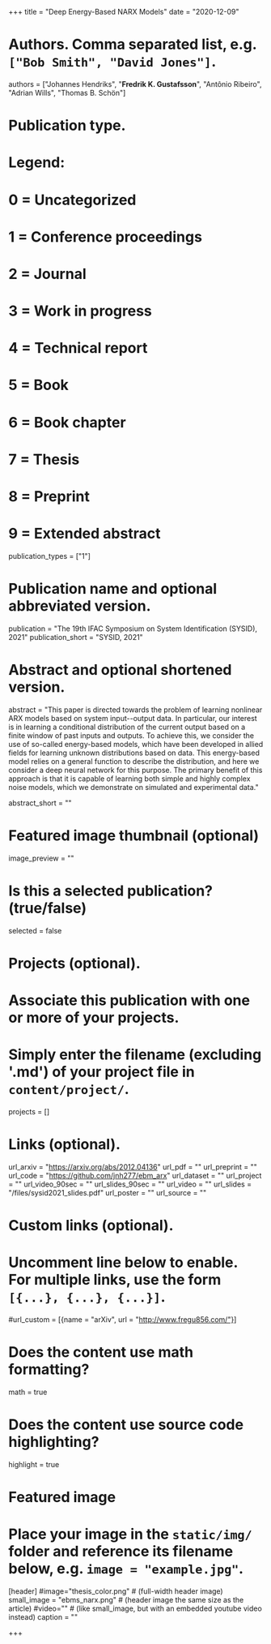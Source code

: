 +++
title = "Deep Energy-Based NARX Models"
date = "2020-12-09"

# Authors. Comma separated list, e.g. `["Bob Smith", "David Jones"]`.
authors = ["Johannes Hendriks", "**Fredrik K. Gustafsson**", "Antônio Ribeiro", "Adrian Wills", "Thomas B. Schön"]

# Publication type.
# Legend:
# 0 = Uncategorized
# 1 = Conference proceedings
# 2 = Journal
# 3 = Work in progress
# 4 = Technical report
# 5 = Book
# 6 = Book chapter
# 7 = Thesis
# 8 = Preprint
# 9 = Extended abstract
publication_types = ["1"]

# Publication name and optional abbreviated version.
publication = "The 19th IFAC Symposium on System Identification (SYSID), 2021"
publication_short = "SYSID, 2021"

# Abstract and optional shortened version.
abstract = "This paper is directed towards the problem of learning nonlinear ARX models based on system input--output data. In particular, our interest is in learning a conditional distribution of the current output based on a finite window of past inputs and outputs. To achieve this, we consider the use of so-called energy-based models, which have been developed in allied fields for learning unknown distributions based on data. This energy-based model relies on a general function to describe the distribution, and here we consider a deep neural network for this purpose. The primary benefit of this approach is that it is capable of learning both simple and highly complex noise models, which we demonstrate on simulated and experimental data."

abstract_short = ""

# Featured image thumbnail (optional)
image_preview = ""

# Is this a selected publication? (true/false)
selected = false

# Projects (optional).
#   Associate this publication with one or more of your projects.
#   Simply enter the filename (excluding '.md') of your project file in `content/project/`.
projects = []

# Links (optional).
url_arxiv = "https://arxiv.org/abs/2012.04136"
url_pdf = ""
url_preprint = ""
url_code = "https://github.com/jnh277/ebm_arx"
url_dataset = ""
url_project = ""
url_video_90sec = ""
url_slides_90sec = ""
url_video = ""
url_slides = "/files/sysid2021_slides.pdf"
url_poster = ""
url_source = ""

# Custom links (optional).
#   Uncomment line below to enable. For multiple links, use the form `[{...}, {...}, {...}]`.
#url_custom = [{name = "arXiv", url = "http://www.fregu856.com/"}]

# Does the content use math formatting?
math = true

# Does the content use source code highlighting?
highlight = true

# Featured image
# Place your image in the `static/img/` folder and reference its filename below, e.g. `image = "example.jpg"`.
[header]
#image="thesis_color.png" # (full-width header image)
small_image = "ebms_narx.png" # (header image the same size as the article)
#video="" # (like small_image, but with an embedded youtube video instead)
caption = ""

+++
